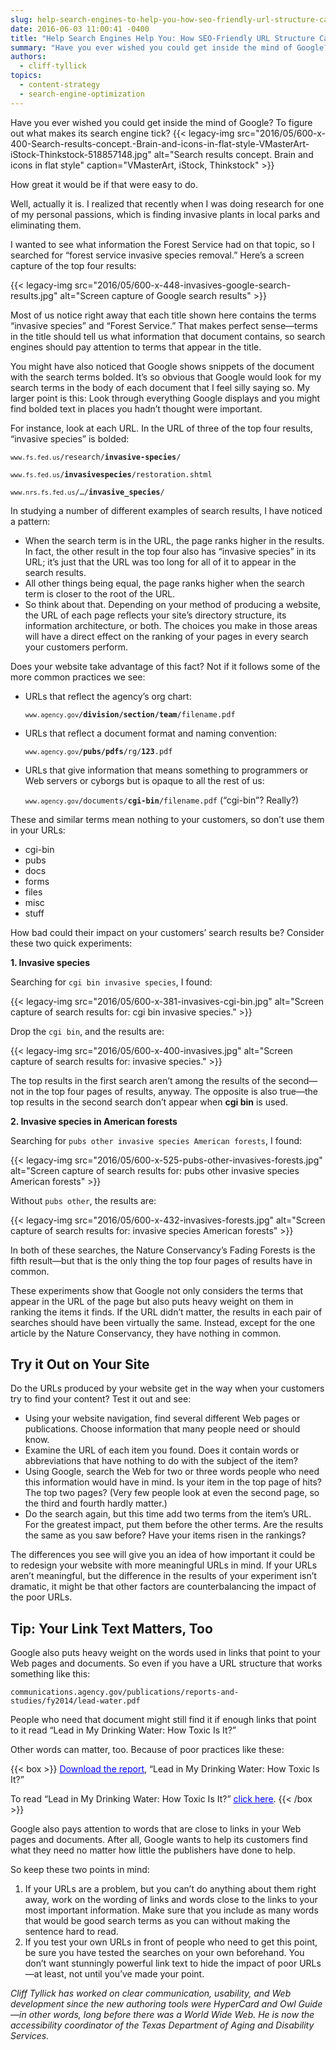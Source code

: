 ```yaml
---
slug: help-search-engines-to-help-you-how-seo-friendly-url-structure-can-boost-your-rankings
date: 2016-06-03 11:00:41 -0400
title: "Help Search Engines Help You: How SEO-Friendly URL Structure Can Boost Your Rankings"
summary: "Have you ever wished you could get inside the mind of Google? To figure out what makes its search engine tick? How great it would be if that were easy to do. Well, actually it is."
authors:
  - cliff-tyllick
topics:
  - content-strategy
  - search-engine-optimization
---
```


Have you ever wished you could get inside the mind of Google? To figure out what makes its search engine tick? {{< legacy-img src="2016/05/600-x-400-Search-results-concept.-Brain-and-icons-in-flat-style-VMasterArt-iStock-Thinkstock-518857148.jpg" alt="Search results concept. Brain and icons in flat style" caption="VMasterArt, iStock, Thinkstock" >}}

How great it would be if that were easy to do.

Well, actually it is. I realized that recently when I was doing research for one of my personal passions, which is finding invasive plants in local parks and eliminating them.

I wanted to see what information the Forest Service had on that topic, so I searched for “forest service invasive species removal.” Here’s a screen capture of the top four results:

{{< legacy-img src="2016/05/600-x-448-invasives-google-search-results.jpg" alt="Screen capture of Google search results" >}}

Most of us notice right away that each title shown here contains the terms “invasive species” and “Forest Service.” That makes perfect sense—terms in the title should tell us what information that document contains, so search engines should pay attention to terms that appear in the title.

You might have also noticed that Google shows snippets of the document with the search terms bolded. It’s so obvious that Google would look for my search terms in the body of each document that I feel silly saying so. My larger point is this: Look through everything Google displays and you might find bolded text in places you hadn’t thought were important.

For instance, look at each URL. In the URL of three of the top four results, “invasive species” is bolded:

<code>`www.fs.fed.us`/research/**invasive-species**/</code>

<code>`www.fs.fed.us`/**invasivespecies**/restoration.shtml</code>

<code>`www.nrs.fs.fed.us`/&#8230;/**invasive_species**/</code>

In studying a number of different examples of search results, I have noticed a pattern:

- When the search term is in the URL, the page ranks higher in the results. In fact, the other result in the top four also has “invasive species” in its URL; it’s just that the URL was too long for all of it to appear in the search results.
- All other things being equal, the page ranks higher when the search term is closer to the root of the URL.
- So think about that. Depending on your method of producing a website, the URL of each page reflects your site’s directory structure, its information architecture, or both. The choices you make in those areas will have a direct effect on the ranking of your pages in every search your customers perform.

Does your website take advantage of this fact? Not if it follows some of the more common practices we see:

- URLs that reflect the agency’s org chart:

  <code>`www.agency.gov`/**division/section/team**/filename.pdf</code>

- URLs that reflect a document format and naming convention:

  <code>`www.agency.gov`/<strong>pubs/pdfs</strong>/rg/<strong>123</strong>.pdf</code>

- URLs that give information that means something to programmers or Web servers or cyborgs but is opaque to all the rest of us:

  <code>`www.agency.gov`/documents/<strong>cgi-bin</strong>/filename.pdf</code> (“cgi-bin”? Really?)

These and similar terms mean nothing to your customers, so don’t use them in your URLs:

- cgi-bin
- pubs
- docs
- forms
- files
- misc
- stuff

How bad could their impact on your customers’ search results be? Consider these two quick experiments:

**1. Invasive species**

Searching for `cgi bin invasive species`, I found:
  
{{< legacy-img src="2016/05/600-x-381-invasives-cgi-bin.jpg" alt="Screen capture of search results for: cgi bin invasive species." >}}
  
Drop the `cgi bin`, and the results are:

{{< legacy-img src="2016/05/600-x-400-invasives.jpg" alt="Screen capture of search results for: invasive species." >}}

The top results in the first search aren’t among the results of the second—not in the top four pages of results, anyway. The opposite is also true—the top results in the second search don’t appear when <strong>cgi bin</strong> is used.

**2. Invasive species in American forests**

Searching for `pubs other invasive species American forests`, I found:

{{< legacy-img src="2016/05/600-x-525-pubs-other-invasives-forests.jpg" alt="Screen capture of search results for: pubs other invasive species American forests" >}}

Without `pubs other`, the results are:

{{< legacy-img src="2016/05/600-x-432-invasives-forests.jpg" alt="Screen capture of search results for: invasive species American forests" >}}

In both of these searches, the Nature Conservancy’s Fading Forests is the fifth result—but that is the only thing the top four pages of results have in common.

These experiments show that Google not only considers the terms that appear in the URL of the page but also puts heavy weight on them in ranking the items it finds. If the URL didn’t matter, the results in each pair of searches should have been virtually the same. Instead, except for the one article by the Nature Conservancy, they have nothing in common.
        
## Try it Out on Your Site

Do the URLs produced by your website get in the way when your customers try to find your content? Test it out and see:

- Using your website navigation, find several different Web pages or publications. Choose information that many people need or should know.
- Examine the URL of each item you found. Does it contain words or abbreviations that have nothing to do with the subject of the item?
- Using Google, search the Web for two or three words people who need this information would have in mind. Is your item in the top page of hits? The top two pages? (Very few people look at even the second page, so the third and fourth hardly matter.)
- Do the search again, but this time add two terms from the item’s URL. For the greatest impact, put them before the other terms. Are the results the same as you saw before? Have your items risen in the rankings?

The differences you see will give you an idea of how important it could be to redesign your website with more meaningful URLs in mind. If your URLs aren’t meaningful, but the difference in the results of your experiment isn’t dramatic, it might be that other factors are counterbalancing the impact of the poor URLs.

## Tip: Your Link Text Matters, Too

Google also puts heavy weight on the words used in links that point to your Web pages and documents. So even if you have a URL structure that works something like this:

<code>communications.agency.gov/publications/reports-and-studies/fy2014/lead-water.pdf</code>

People who need that document might still find it if enough links that point to it read “Lead in My Drinking Water: How Toxic Is It?”

Other words can matter, too. Because of poor practices like these:

{{< box >}}
<span style="text-decoration: underline"><span style="color: #0000ff;text-decoration: underline">Download the report</span></span>, “Lead in My Drinking Water: How Toxic Is It?”

To read “Lead in My Drinking Water: How Toxic Is It?” <span style="text-decoration: underline"><span style="color: #0000ff;text-decoration: underline">click here</span></span>.
{{< /box >}}

Google also pays attention to words that are close to links in your Web pages and documents. After all, Google wants to help its customers find what they need no matter how little the publishers have done to help.

So keep these two points in mind:

1. If your URLs are a problem, but you can’t do anything about them right away, work on the wording of links and words close to the links to your most important information. Make sure that you include as many words that would be good search terms as you can without making the sentence hard to read.
2. If you test your own URLs in front of people who need to get this point, be sure you have tested the searches on your own beforehand. You don’t want stunningly powerful link text to hide the impact of poor URLs—at least, not until you’ve made your point.

_Cliff Tyllick has worked on clear communication, usability, and Web development since the new authoring tools were HyperCard and Owl Guide—in other words, long before there was a World Wide Web. He is now the accessibility coordinator of the Texas Department of Aging and Disability Services._
